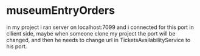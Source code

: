 # museumEntryOrders
in my project i ran server on localhost:7099 and i connected for this port in cllient side,
maybe when someone clone my project the port will be changed, and then he needs to change url in TicketsAvailabilityService to his port.
